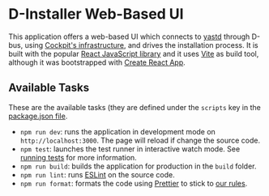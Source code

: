 # D-Installer Web-Based UI

This application offers a web-based UI which connects to [yastd](file:../yastd) through D-bus, using
[Cockpit's infrastructure](https://cockpit-project.org/guide/latest/api-base1.html), and drives the
installation process. It is built with the popular [React JavaScript library](https://reactjs.org/)
and it uses [Vite](https://vitejs.dev) as build tool, although it was bootstrapped with [Create
React App](https://github.com/facebook/create-react-app).

## Available Tasks

These are the available tasks (they are defined under the `scripts` key in the
[package.json file](./package.json).

* `npm run dev`: runs the application in development mode on `http://localhost:3000`. The page will
  reload if change the source code.
* `npm test`: launches the test runner in interactive watch mode. See [running
  tests](https://create-react-app.dev/docs/running-tests) for more information.
* `npm run build`: builds the application for production in the `build` folder.
* `npm run lint`: runs [ESLint](https://eslint.org/) on the source code.
* `npm run format`: formats the code using [Prettier](https://prettier.io/) to
  stick to [our rules](./.prettierrc).
